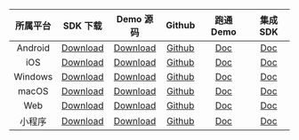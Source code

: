 
|所属平台| SDK 下载 | Demo 源码 | Github | 跑通 Demo| 集成 SDK|
|:-:|:-:|:-:|:-:|:-:|:-:|
|Android|[Download](https://cloud.tencent.com/document/product/1137/43150)|<a href="https://demo.qcloudtiw.com/android/TICDemo.zip">Download</a>|[Github](https://github.com/tencentyun/TIC/tree/master)|[Doc](./快速入门/跑通Demo/Android.md)|[Doc](./快速入门/集成SDK/Android.md)|
|iOS|[Download](https://cloud.tencent.com/document/product/1137/43151)|<a href="https://demo.qcloudtiw.com/ios/TICDemo.zip">Download</a>|[Github](https://github.com/tencentyun/TIC/tree/master)|[Doc](./快速入门/跑通Demo/iOS.md)|[Doc](./快速入门/集成SDK/iOS.md)|
|Windows|[Download](https://cloud.tencent.com/document/product/1137/43153)|<a href="https://demo.qcloudtiw.com/win/src/tic_source.zip">Download</a>|[Github](https://github.com/tencentyun/TIC/tree/master)|[Doc](./快速入门/跑通Demo/Windows.md)|[Doc](./快速入门/集成SDK/Windows.md)|
|macOS|[Download](https://cloud.tencent.com/document/product/1137/43151)|<a href="https://demo.qcloudtiw.com/mac/src/TICDemo_Mac.zip">Download</a>|[Github](https://github.com/tencentyun/TIC/tree/master)|[Doc](./快速入门/跑通Demo/Mac.md)|[Doc](./快速入门/集成SDK/macOS.md)|
|Web|[Download](https://cloud.tencent.com/document/product/1137/43152)|<a href="https://demo.qcloudtiw.com/web/latets/web-demo.zip">Download</a>|[Github](https://github.com/tencentyun/TIC/tree/master)|[Doc](./快速入门/跑通Demo/Web.md)|[Doc](./快速入门/集成SDK/Web.md)|
|小程序|[Download](https://cloud.tencent.com/document/product/1137/43154)|<a href="https://demo.qcloudtiw.com/wx/小程序.zip">Download</a>|[Github](https://github.com/tencentyun/TIC/tree/master)|[Doc](./快速入门/跑通Demo/小程序.md)|[Doc](./快速入门/集成SDK/小程序.md)|



